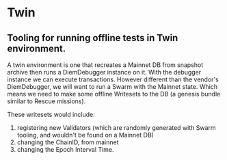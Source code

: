 # Twin
## Tooling for running offline tests in Twin environment.

A twin environment is one that recreates a Mainnet DB from snapshot archive
then runs a DiemDebugger instance on it.
With the debugger instance we can execute transactions.
However different than the vendor's DiemDebugger, we will want to run a Swarm
with the Mainnet state. Which means we need to make some offline Writesets to
the DB (a genesis bundle similar to Rescue missions).

These writesets would include:
1. registering new Validators (which are randomly
generated with Swarm tooling, and wouldn't be found on a Mainnet DB)
2. changing the ChainID, from mainnet
3. changing the Epoch Interval Time.
